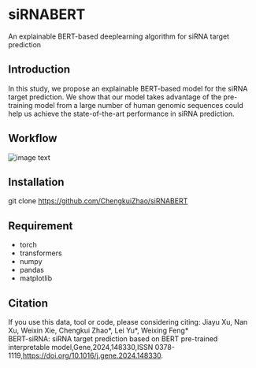# siRNABERT
An explainable BERT-based deeplearning algorithm for siRNA target prediction 

## Introduction
In this study, we propose an explainable BERT-based model for the siRNA target prediction. We show that our model takes advantage of the pre-training model from a large number of human genomic sequences could help us achieve the state-of-the-art performance in siRNA prediction.

## Workflow
![image text](https://github.com/ChengkuiZhao/SiRNABERT/blob/main/image/Workflow.jpg)

## Installation
git clone https://github.com/ChengkuiZhao/siRNABERT

## Requirement
* torch
* transformers
* numpy
* pandas
* matplotlib
## Citation
If you use this data, tool or code, please considering citing:
Jiayu Xu, Nan Xu, Weixin Xie, Chengkui Zhao*, Lei Yu*, Weixing Feng*<br />
BERT-siRNA: siRNA target prediction based on BERT pre-trained interpretable model,Gene,2024,148330,ISSN 0378-1119,https://doi.org/10.1016/j.gene.2024.148330.
